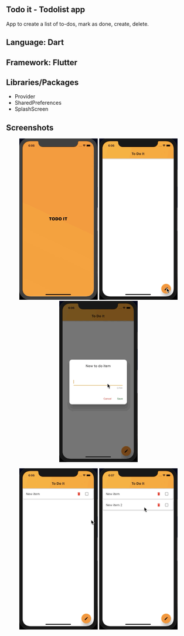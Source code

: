 ## Todo it - Todolist app

App to create a list of to-dos, mark as done, create, delete.

## Language: Dart
## Framework: Flutter

## Libraries/Packages

- Provider
- SharedPreferences
- SplashScreen


## Screenshots

<p align="center">
<img alt="1" src="https://github.com/paulohbraga/todo_list/blob/master/assets/gifs/1.gif" width="214"/> 
<img alt="2" src="https://github.com/paulohbraga/todo_list/blob/master/assets/gifs/2.gif" width="214"/> 
<img alt="3" src="https://github.com/paulohbraga/todo_list/blob/master/assets/gifs/3.gif" width="214"/>
</p>

<p align="center">
<img alt="4" src="https://github.com/paulohbraga/todo_list/blob/master/assets/gifs/4.gif" width="214"/> 
<img alt="5" src="https://github.com/paulohbraga/todo_list/blob/master/assets/gifs/5.gif" width="214"/> 
</p>